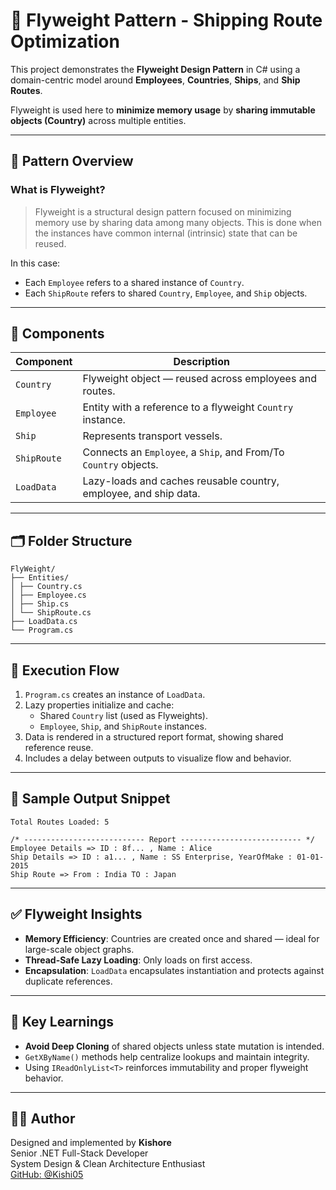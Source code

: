 ﻿# 🧠 Flyweight Pattern - Shipping Route Optimization

This project demonstrates the **Flyweight Design Pattern** in C# using a domain-centric model around **Employees**, **Countries**, **Ships**, and **Ship Routes**.

Flyweight is used here to **minimize memory usage** by **sharing immutable objects (Country)** across multiple entities.

---

## 🧩 Pattern Overview

### What is Flyweight?

> Flyweight is a structural design pattern focused on minimizing memory use by sharing data among many objects. This is done when the instances have common internal (intrinsic) state that can be reused.

In this case:
- Each `Employee` refers to a shared instance of `Country`.
- Each `ShipRoute` refers to shared `Country`, `Employee`, and `Ship` objects.

---

## 🧱 Components

| Component        | Description                                                                 |
|------------------|-----------------------------------------------------------------------------|
| `Country`        | Flyweight object — reused across employees and routes.                     |
| `Employee`       | Entity with a reference to a flyweight `Country` instance.                 |
| `Ship`           | Represents transport vessels.                                               |
| `ShipRoute`      | Connects an `Employee`, a `Ship`, and From/To `Country` objects.            |
| `LoadData`       | Lazy-loads and caches reusable country, employee, and ship data.            |

---

## 🗂️ Folder Structure

```
FlyWeight/
├── Entities/
│ ├── Country.cs
│ ├── Employee.cs
│ ├── Ship.cs
│ └── ShipRoute.cs
├── LoadData.cs
└── Program.cs
```

---

## 🚀 Execution Flow

1. `Program.cs` creates an instance of `LoadData`.
2. Lazy properties initialize and cache:
   - Shared `Country` list (used as Flyweights).
   - `Employee`, `Ship`, and `ShipRoute` instances.
3. Data is rendered in a structured report format, showing shared reference reuse.
4. Includes a delay between outputs to visualize flow and behavior.

---

## 🔁 Sample Output Snippet

```
Total Routes Loaded: 5

/* --------------------------- Report --------------------------- */
Employee Details => ID : 8f... , Name : Alice
Ship Details => ID : a1... , Name : SS Enterprise, YearOfMake : 01-01-2015
Ship Route => From : India TO : Japan
```


---

## ✅ Flyweight Insights

- **Memory Efficiency**: Countries are created once and shared — ideal for large-scale object graphs.
- **Thread-Safe Lazy Loading**: Only loads on first access.
- **Encapsulation**: `LoadData` encapsulates instantiation and protects against duplicate references.

---

## 🧠 Key Learnings

- **Avoid Deep Cloning** of shared objects unless state mutation is intended.
- `GetXByName()` methods help centralize lookups and maintain integrity.
- Using `IReadOnlyList<T>` reinforces immutability and proper flyweight behavior.

---

## 👨‍💻 Author

Designed and implemented by **Kishore**  
Senior .NET Full-Stack Developer  
System Design & Clean Architecture Enthusiast  
[GitHub: @Kishi05](https://github.com/Kishi05)